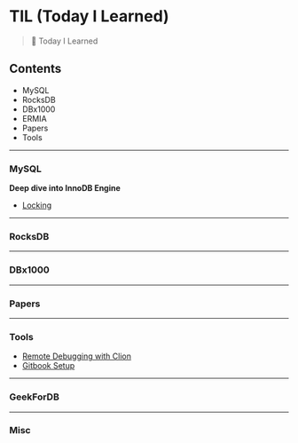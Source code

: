 # TIL (Today I Learned)
> :muscle: Today I Learned

## Contents
- MySQL
- RocksDB
- DBx1000
- ERMIA
- Papers
- Tools
<hr/>

### MySQL
__Deep dive into InnoDB Engine__
- [Locking](https://github.com/JonghyeokPark/TIL)

<hr/>

### RocksDB

<hr/>

### DBx1000

<hr/>

### Papers

<hr/>

### Tools
- [Remote Debugging with Clion](Tools/remote-debugging-with-clion.md)
- [Gitbook Setup](Tools/gitbook-setup.md)
<hr/>

### GeekForDB

<hr/>

### Misc
